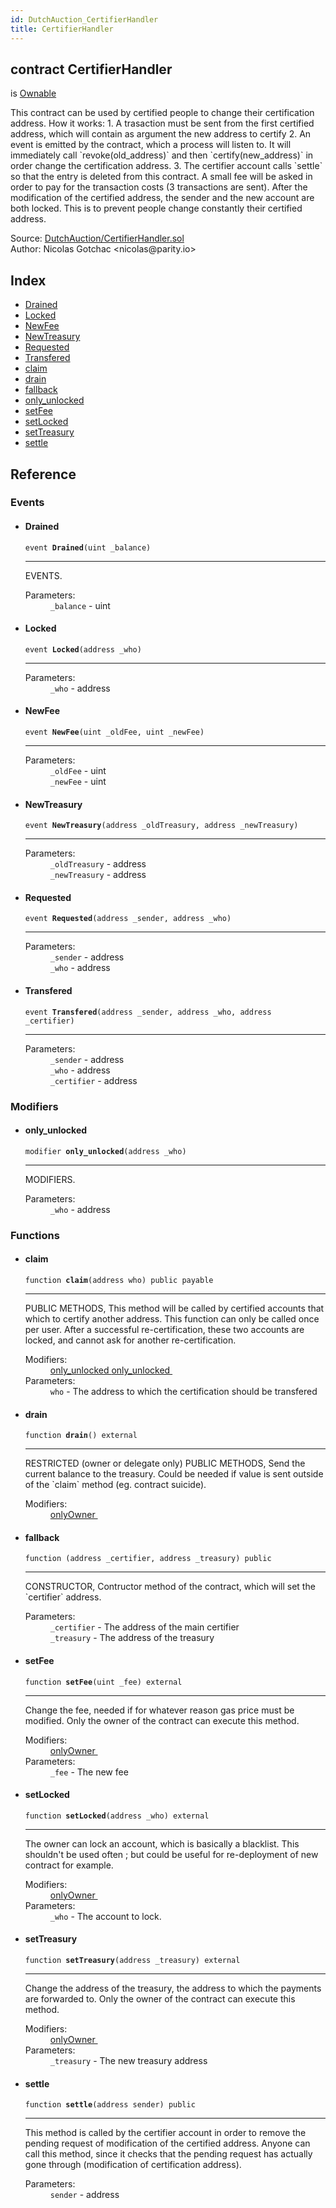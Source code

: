 ```yaml
---
id: DutchAuction_CertifierHandler
title: CertifierHandler
---
```


<div class="contract-doc"><div class="contract"><h2 class="contract-header"><span class="contract-kind">contract</span> CertifierHandler</h2><p class="base-contracts"><span>is</span> <a href="Libraries_Ownable.html">Ownable</a></p><p class="description">This contract can be used by certified people to change their certification address. How it works: 1. A trasaction must be sent from the first certified address, which will contain as argument the new address to certify 2. An event is emitted by the contract, which a process will listen to. It will immediately call `revoke(old_address)` and then `certify(new_address)` in order change the certification address. 3. The certifier account calls `settle` so that the entry is deleted from this contract. A small fee will be asked in order to pay for the transaction costs (3 transactions are sent). After the modification of the certified address, the sender and the new account are both locked. This is to prevent people change constantly their certified address.</p><div class="source">Source: <a href="https://github.com/WOM-Protocol/WOM-Ethe/blob/v1.0.0/contracts/DutchAuction/CertifierHandler.sol" target="_blank">DutchAuction/CertifierHandler.sol</a></div><div class="author">Author: Nicolas Gotchac &lt;nicolas@parity.io&gt;</div></div><div class="index"><h2>Index</h2><ul><li><a href="DutchAuction_CertifierHandler.html#Drained">Drained</a></li><li><a href="DutchAuction_CertifierHandler.html#Locked">Locked</a></li><li><a href="DutchAuction_CertifierHandler.html#NewFee">NewFee</a></li><li><a href="DutchAuction_CertifierHandler.html#NewTreasury">NewTreasury</a></li><li><a href="DutchAuction_CertifierHandler.html#Requested">Requested</a></li><li><a href="DutchAuction_CertifierHandler.html#Transfered">Transfered</a></li><li><a href="DutchAuction_CertifierHandler.html#claim">claim</a></li><li><a href="DutchAuction_CertifierHandler.html#drain">drain</a></li><li><a href="DutchAuction_CertifierHandler.html#">fallback</a></li><li><a href="DutchAuction_CertifierHandler.html#only_unlocked">only_unlocked</a></li><li><a href="DutchAuction_CertifierHandler.html#setFee">setFee</a></li><li><a href="DutchAuction_CertifierHandler.html#setLocked">setLocked</a></li><li><a href="DutchAuction_CertifierHandler.html#setTreasury">setTreasury</a></li><li><a href="DutchAuction_CertifierHandler.html#settle">settle</a></li></ul></div><div class="reference"><h2>Reference</h2><div class="events"><h3>Events</h3><ul><li><div class="item event"><span id="Drained" class="anchor-marker"></span><h4 class="name">Drained</h4><div class="body"><code class="signature">event <strong>Drained</strong><span>(uint _balance) </span></code><hr/><div class="description"><p>EVENTS.</p></div><dl><dt><span class="label-parameters">Parameters:</span></dt><dd><div><code>_balance</code> - uint</div></dd></dl></div></div></li><li><div class="item event"><span id="Locked" class="anchor-marker"></span><h4 class="name">Locked</h4><div class="body"><code class="signature">event <strong>Locked</strong><span>(address _who) </span></code><hr/><dl><dt><span class="label-parameters">Parameters:</span></dt><dd><div><code>_who</code> - address</div></dd></dl></div></div></li><li><div class="item event"><span id="NewFee" class="anchor-marker"></span><h4 class="name">NewFee</h4><div class="body"><code class="signature">event <strong>NewFee</strong><span>(uint _oldFee, uint _newFee) </span></code><hr/><dl><dt><span class="label-parameters">Parameters:</span></dt><dd><div><code>_oldFee</code> - uint</div><div><code>_newFee</code> - uint</div></dd></dl></div></div></li><li><div class="item event"><span id="NewTreasury" class="anchor-marker"></span><h4 class="name">NewTreasury</h4><div class="body"><code class="signature">event <strong>NewTreasury</strong><span>(address _oldTreasury, address _newTreasury) </span></code><hr/><dl><dt><span class="label-parameters">Parameters:</span></dt><dd><div><code>_oldTreasury</code> - address</div><div><code>_newTreasury</code> - address</div></dd></dl></div></div></li><li><div class="item event"><span id="Requested" class="anchor-marker"></span><h4 class="name">Requested</h4><div class="body"><code class="signature">event <strong>Requested</strong><span>(address _sender, address _who) </span></code><hr/><dl><dt><span class="label-parameters">Parameters:</span></dt><dd><div><code>_sender</code> - address</div><div><code>_who</code> - address</div></dd></dl></div></div></li><li><div class="item event"><span id="Transfered" class="anchor-marker"></span><h4 class="name">Transfered</h4><div class="body"><code class="signature">event <strong>Transfered</strong><span>(address _sender, address _who, address _certifier) </span></code><hr/><dl><dt><span class="label-parameters">Parameters:</span></dt><dd><div><code>_sender</code> - address</div><div><code>_who</code> - address</div><div><code>_certifier</code> - address</div></dd></dl></div></div></li></ul></div><div class="modifiers"><h3>Modifiers</h3><ul><li><div class="item modifier"><span id="only_unlocked" class="anchor-marker"></span><h4 class="name">only_unlocked</h4><div class="body"><code class="signature">modifier <strong>only_unlocked</strong><span>(address _who) </span></code><hr/><div class="description"><p>MODIFIERS.</p></div><dl><dt><span class="label-parameters">Parameters:</span></dt><dd><div><code>_who</code> - address</div></dd></dl></div></div></li></ul></div><div class="functions"><h3>Functions</h3><ul><li><div class="item function"><span id="claim" class="anchor-marker"></span><h4 class="name">claim</h4><div class="body"><code class="signature">function <strong>claim</strong><span>(address who) </span><span>public </span><span>payable </span></code><hr/><div class="description"><p>PUBLIC METHODS, This method will be called by certified accounts that which to certify another address. This function can only be called once per user. After a successful re-certification, these two accounts are locked, and cannot ask for another re-certification.</p></div><dl><dt><span class="label-modifiers">Modifiers:</span></dt><dd><a href="DutchAuction_CertifierHandler.html#only_unlocked">only_unlocked </a><a href="DutchAuction_CertifierHandler.html#only_unlocked">only_unlocked </a></dd><dt><span class="label-parameters">Parameters:</span></dt><dd><div><code>who</code> - The address to which the certification should be transfered</div></dd></dl></div></div></li><li><div class="item function"><span id="drain" class="anchor-marker"></span><h4 class="name">drain</h4><div class="body"><code class="signature">function <strong>drain</strong><span>() </span><span>external </span></code><hr/><div class="description"><p>RESTRICTED (owner or delegate only) PUBLIC METHODS, Send the current balance to the treasury. Could be needed if value is sent outside of the `claim` method (eg. contract suicide).</p></div><dl><dt><span class="label-modifiers">Modifiers:</span></dt><dd><a href="Libraries_Ownable.html#onlyOwner">onlyOwner </a></dd></dl></div></div></li><li><div class="item function"><span id="fallback" class="anchor-marker"></span><h4 class="name">fallback</h4><div class="body"><code class="signature">function <strong></strong><span>(address _certifier, address _treasury) </span><span>public </span></code><hr/><div class="description"><p>CONSTRUCTOR, Contructor method of the contract, which will set the `certifier` address.</p></div><dl><dt><span class="label-parameters">Parameters:</span></dt><dd><div><code>_certifier</code> - The address of the main certifier</div><div><code>_treasury</code> - The address of the treasury</div></dd></dl></div></div></li><li><div class="item function"><span id="setFee" class="anchor-marker"></span><h4 class="name">setFee</h4><div class="body"><code class="signature">function <strong>setFee</strong><span>(uint _fee) </span><span>external </span></code><hr/><div class="description"><p>Change the fee, needed if for whatever reason gas price must be modified. Only the owner of the contract can execute this method.</p></div><dl><dt><span class="label-modifiers">Modifiers:</span></dt><dd><a href="Libraries_Ownable.html#onlyOwner">onlyOwner </a></dd><dt><span class="label-parameters">Parameters:</span></dt><dd><div><code>_fee</code> - The new fee</div></dd></dl></div></div></li><li><div class="item function"><span id="setLocked" class="anchor-marker"></span><h4 class="name">setLocked</h4><div class="body"><code class="signature">function <strong>setLocked</strong><span>(address _who) </span><span>external </span></code><hr/><div class="description"><p>The owner can lock an account, which is basically a blacklist. This shouldn&#x27;t be used often ; but could be useful for re-deployment of new contract for example.</p></div><dl><dt><span class="label-modifiers">Modifiers:</span></dt><dd><a href="Libraries_Ownable.html#onlyOwner">onlyOwner </a></dd><dt><span class="label-parameters">Parameters:</span></dt><dd><div><code>_who</code> - The account to lock.</div></dd></dl></div></div></li><li><div class="item function"><span id="setTreasury" class="anchor-marker"></span><h4 class="name">setTreasury</h4><div class="body"><code class="signature">function <strong>setTreasury</strong><span>(address _treasury) </span><span>external </span></code><hr/><div class="description"><p>Change the address of the treasury, the address to which the payments are forwarded to. Only the owner of the contract can execute this method.</p></div><dl><dt><span class="label-modifiers">Modifiers:</span></dt><dd><a href="Libraries_Ownable.html#onlyOwner">onlyOwner </a></dd><dt><span class="label-parameters">Parameters:</span></dt><dd><div><code>_treasury</code> - The new treasury address</div></dd></dl></div></div></li><li><div class="item function"><span id="settle" class="anchor-marker"></span><h4 class="name">settle</h4><div class="body"><code class="signature">function <strong>settle</strong><span>(address sender) </span><span>public </span></code><hr/><div class="description"><p>This method is called by the certifier account in order to remove the pending request of modification of the certified address. Anyone can call this method, since it checks that the pending request has actually gone through (modification of certification address).</p></div><dl><dt><span class="label-parameters">Parameters:</span></dt><dd><div><code>sender</code> - address</div></dd></dl></div></div></li></ul></div></div></div>
